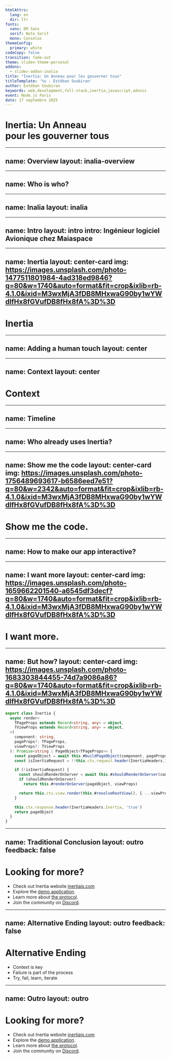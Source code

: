 ```yaml
---
htmlAttrs:
  lang: en
  dir: ltr
fonts:
  sans: DM Sans
  serif: Noto Serif
  mono: Consolas
themeConfig:
  primary: white
codeCopy: false
transition: fade-out
theme: slidev-theme-personal
addons:
  - slidev-addon-inalia
title: "Inertia: Un Anneau pour les gouverner tous"
titleTemplate: '%s - Estéban Soubiran'
author: Estéban Soubiran
keywords: web,development,full-stack,inertia,javascript,adonis
event: Node.js Paris
date: 17 septembre 2025
---
```


# Inertia: Un Anneau<br />pour les gouverner tous

<!--
Bonsoir tout le monde !

Vous allez bien ?

L'objectif des 20 prochaines minutes est simple, vous donnez l'envie de tester Inertia dans vos projets. Inertia, c'est un outil que j'utilise au quotidien et qui a complètement changé ma manière de créer sur le web.
-->

---
name: Overview
layout: inalia-overview
---

<!--
Avant d'aller plus loin, je vous invite à scanner ce QR code.

Il vous mènera sur une page où vous allez pouvoir retrouver mes réseaux, répondre à des questions, pour le moment, ne le faites pas, et même poser vos questions auxquelles je vais pouvoir répondre au fur et à mesure.

À la fin, vous pourrez me donner un feedback. Mais à la fin, parce que ça ne serait pas très objectif de le faire maintenant.

Et à tout moment, vous pouvez réagir à ce que je dis, si vous trouvez ça drôle, si vous aimez ou simplement si vous êtes d'accord.
-->

---
name: Who is who?
---

<Inalia :questionId="1" />

<!--
Pour s'assurer que ça fonctionne bien chez tout le monde et pour nous donner du contexte dont on aura besoin par la suite, je vous invite à répondre à la première question, soit via la page sur laquelle vous êtes arrivé, soit en scannant le QR code.
-->

---
name: Inalia
layout: inalia
---

<!--
Derrière les QR code et les pages sur lesquels vous avez atterri, il y a une plateforme qui s'appelle Inalia.

Inalia, c'est un SaaS que je développe en live sur Twitch avec l'objectif de rendre nos présentations plus interactives et même mémorables !

Il va sortir de sa bêta privée dans les prochaines semaines et vous pouvez dès à présent vous pré-inscrire sur inalia.app.
-->

---
name: Intro
layout: intro
intro: Ingénieur logiciel Avionique chez <span class="i-custom-maiaspace
  inline-block size-5 align-text-top"></span> Maiaspace
---

<!--
Mais l'objectif ce soir, c'est surtout de vous parler d'Inertia.

Avant de rentrer dans le vif du sujet, je me présente, je m'appelle Estéban. Je suis ingénieur logiciel Avionique chez MaiaSpace. MaiaSpace c'est une filiale d'ArianeGroup qui vise à développer un lanceur spatial partiellement réutilisable.

Quand je ne suis pas au travail, je gravite principalement autour des écosystèmes de Laravel, Vite, Vue et Nuxt.

Et lorsqu'il me reste un peu de temps j'écris des articles.

Dans le même temps, vous pouvez me retrouver partout et surtout sur Twitch où je stream plusieurs fois par semaine.
-->

---
name: Inertia
layout: center-card
img: https://images.unsplash.com/photo-1477511801984-4ad318ed9846?q=80&w=1740&auto=format&fit=crop&ixlib=rb-4.1.0&ixid=M3wxMjA3fDB8MHxwaG90by1wYWdlfHx8fGVufDB8fHx8fA%3D%3D
---

<h1 class="flex flex-row gap-4 items-center">
  <span class="i-devicon-inertiajs inline-block size-10"></span>
  Inertia
</h1>

<!--
Mais revenons à Inertia.

Je crois que ce talk est l'un des plus complexes que j'ai eu à écrire.

Non pas parce qu'Inertia est techniquement difficile, c'est même relativement simple à côté d'un talk sur les signaux et la réactivité.

Je crois qu'il y a deux raisons à cette complexité. D'abord, Inertia nous oblige à repenser la place de la technologie dans nos créations. Et ensuite, il y a le facteur humain lié au talk et à l'implicite d'Inertia.
-->

---
name: Adding a human touch
layout: center
---

<div class="flex flex-row gap-30">
  <v-clicks>
  <span class="i-devicon:java inline-block rounded-lg size-36" />

  <span class="i-devicon:javascript inline-block rounded-lg size-36" />

  <span class="i-devicon:laravel inline-block rounded-lg size-36" />
  </v-clicks>
</div>

<!--
Aujourd'hui, on est chez Takima. Ils font plutôt du Java et on l'a clairement vu au début, ils sont nombreux, vous (!) être nombreux.

Ensuite, l'évènement est organisé par Node.js Paris qui traite de l'écosystème JavaScript.

Enfin, Inertia est un outil né dans l'écosystème Laravel.

3 écosystèmes, chacun ayant un mindset complètement différent. Aujourd'hui, je dois réconcilier tout ça. Du coup, vous faire une énumération technique des fonctionnalités d'Inertia, ça ne vous aurait pas apporté grand chose ni même permis de comprendre et d'apprécier les raisons pour lesquelles la communauté aime l'outil.
-->

---
name: Context
layout: center
---

<h1 v-click class="text-9xl font-serif">
  Context
</h1>

<!--
Il y a aussi la notion de contexte. Le contexte d'une réflexion, d'un moment, d'un récit est essentiel pour comprendre toute l'histoire et les subtilités.

D'ailleurs, le contexte est une notion devenue essentielle. On peut le voir avec la manipulation de l'information sur les réseaux ou simplement au niveau des LLMs où la pertinence est directement liée à la qualité du contexte.

Alors laissez moi vous donner un peu de contexte.

Comment j'en suis arrivé à utiliser Inertia et pourquoi je l'aime tant.
-->

---
name: Timeline
---

<!--

TODO:

-->

<!-- Image de la Nuit de l'Info 2018 -->

<!-- Ça, c'est moi. Et je me rends compte que je ne me fais pas de cadeau en faisant ça. C'était à ma première Nuit de l'Info, donc en décembre 2018. À ce moment-là, je découvre le développement web et j'accroche de suite. Un grand canva, blanc, dans lequel vous pouvez faire absolument tout ce que vous voulez. Quelle liberté. -->

<!-- Enfin, une liberté, qu'il faut savoir l'utiliser. Et c'est là que tout se complexifie. -->

<!-- Timeline (à la Nuxt UI) avec toutes les dates mais sans échelle -->

<!-- En 2020, avec des amis, on a repris le projet d'une plateforme de tutorat pour la vie étudiante de mon école. On y a passé tellement d'heures à trois. Et pourtant, on n'a jamais rien livré. Personne n'a jamais vu un seul pixel de la nouvelle version. -->

<!-- Image de ma présentation de TEAM lors de ma soutenance -->

<!-- En 2021, avec un autre ami, on est revenu avec un nouveau projet pour la vie étudiante. L'idée était simple sur le papier, construire 4 plateformes pour faciliter la vie étudiante, pour former un écosystème. Sept mois de travail, une dispense d'un semestre pour travailler dessus à temps plein. Et pourtant, au bout du compte, on ne l'a jamais livré et personne n'en a jamais vu la couleur.

En 2022, j'ai construit une plateforme de vote pour un concours étudiant. Et en septembre, miracle, la plateforme était prête et en production. Pour la première fois depuis 4 ans, un projet a été livré. Enfin !

Maintenant, prenons un peu de recul. Pourquoi le dernier projet est-il enfin livré ?

Parce que je me suis concentré sur le fait de créer et livrer un moment, et non de simplement coder pour coder. Regardez, sur la plateforme de Tutorat, on avait un backend avec Feathersjs, deux frontend, un avec React et l'autre avec Vue et une application mobile en React Native. Pour l'écosystème, on avait un backend avec Adonis, 4 frontend avec Nuxt et une bibliothèque de composants. Tellement de complexité. De son côté, la plateforme de vote, c'était simplement un backend Adonis avec template engine et un peu d'Unpoly. Rien de plus.

C'est exactement ce que vous permet Inertia, vous permettre de vous concentrer sur ce que vous créez pour livrer. Inertia vient simplifier votre travail.

Mais concrètement, cette simplification, elle se traduit comment ? -->

<!-- potentiellement une question sur le fait de foirer un side project ? à voir -->

---
name: Who already uses Inertia?
---

<Inalia :questionId="2" />

<!--

Qui, parmi vous, a déjà utilisé Inertia ?

Je vous laisse y répondre soit via la page Inalia, soit via le QR code juste ici.

En attendant, laissez-moi vous parler un peu d'Inertia.

Inertia n'est ni un nouveau framework frontend, ni un framework backend. C'est un protocole qui permet de lier les deux et qui vient s'ajouter à votre stack par le biais d'adaptateurs, permettant l'émergence des modern monoliths.

-->

---
name: Show me the code
layout: center-card
img: https://images.unsplash.com/photo-1756489693617-b6586eed7e51?q=80&w=2342&auto=format&fit=crop&ixlib=rb-4.1.0&ixid=M3wxMjA3fDB8MHxwaG90by1wYWdlfHx8fGVufDB8fHx8fA%3D%3D
---

# Show me the code.

<!--

- Traditional monolith
- How to make our app interactive?

-->

---
name: How to make our app interactive?
---

<!-- bibliothèque comme Alpine, HTMX ou Unpoly -->
<!-- framework frontend et une API JSON -->
<!-- autre ? -->

<Inalia questionId="2" />

<!--

 évoquer le fait qu'on s'est tous fait matrixer par le fait de concevoir des API JSON pour absolument tous les projets
 mais ce n'est pas du tout la seule manière de faire. il y en a d'autres

 -->

---
name: I want more
layout: center-card
img: https://images.unsplash.com/photo-1659662201540-a6545df3decf?q=80&w=1740&auto=format&fit=crop&ixlib=rb-4.1.0&ixid=M3wxMjA3fDB8MHxwaG90by1wYWdlfHx8fGVufDB8fHx8fA%3D%3D
---

# I want more.

<!--

- Link
- Form
- Optional Props

-->

---
name: But how?
layout: center-card
img: https://images.unsplash.com/photo-1683303844455-74d7a9086a86?q=80&w=1740&auto=format&fit=crop&ixlib=rb-4.1.0&ixid=M3wxMjA3fDB8MHxwaG90by1wYWdlfHx8fGVufDB8fHx8fA%3D%3D
---

```ts
export class Inertia {
  async render<
    TPageProps extends Record<string, any> = object,
    TViewProps extends Record<string, any> = object,
  >(
    component: string,
    pageProps?: TPageProps,
    viewProps?: TViewProps
  ): Promise<string | PageObject<TPageProps>> {
    const pageObject = await this.#buildPageObject(component, pageProps)
    const isInertiaRequest = !!this.ctx.request.header(InertiaHeaders.Inertia)

    if (!isInertiaRequest) {
      const shouldRenderOnServer = await this.#shouldRenderOnServer(component)
      if (shouldRenderOnServer)
        return this.#renderOnServer(pageObject, viewProps)

      return this.ctx.view.render(this.#resolveRootView(), { ...viewProps, page: pageObject })
    }

    this.ctx.response.header(InertiaHeaders.Inertia, 'true')
    return pageObject
  }
}
```

<!--

Mais ça fonctionne comment Inertia ?

Et bien je crois que ce snippet tiré de l'adaptateur d'AdonisJS est le meilleur support pour comprendre son fonctionnement.

- Deux blocs. Render HTML et JSON
- Utilisation de headers pour différencier les requêtes
- Injection par l'adaptateur client du `pageObject` dans les props

https://github.com/adonisjs/inertia/blob/4a0a6a6356430a91596cc28e408fa6bcfe561052/src/inertia.ts#L290-L310

-->

---
name: Traditional Conclusion
layout: outro
feedback: false
---

<h1 class="text-4xl font-serif">
  Looking for more?
</h1>

<ul class="op-80">
  <li>
    Check out Inertia website <a href="https://inertiajs.com/" target="_blank">inertiajs.com</a>
  </li>
  <li>
    Explore the <a href="https://inertiajs.com/demo-application" target="_blank">demo application</a>.
  </li>
    <li>
    Learn more about <a href="https://inertiajs.com/the-protocol" target="_blank">the protocol</a>.
  </li>
  <li>
    Join the community on <a href="https://discord.gg/inertiajs"  target="_blank">Discord</a>.
  </li>
</ul>

<!--

Je crois qu'il y a deux manières de terminer ce talk.

Une traditionnelle et une alternative. Commençons par l'alternative.

-->

---
name: Alternative Ending
layout: outro
feedback: false
---

<h1 class="text-4xl font-serif">
  Alternative Ending
</h1>

<ul class="op-80">
  <li>
    Context is key
  </li>
  <li>
    Failure is part of the process
  </li>
  <li>
    Try, fail, learn, iterate
  </li>
</ul>

<!--
Inertia n'est pas magique et ne résoudra pas tous vos problèmes. Mais appliqué dans le bon context, ça peut devenir votre meilleur allié.

Ensuite, avec un outil comme Inertia, tu délivres plus, tu accélères et donc inévitablement, tu échoues plus. Mais c'est ok.
-->

---
name: Outro
layout: outro
---

<h1 class="text-4xl font-serif">
  Looking for more?
</h1>

<ul class="op-80">
  <li>
    Check out Inertia website <a href="https://inertiajs.com/" target="_blank">inertiajs.com</a>
  </li>
  <li>
    Explore the <a href="https://inertiajs.com/demo-application" target="_blank">demo application</a>.
  </li>
    <li>
    Learn more about <a href="https://inertiajs.com/the-protocol" target="_blank">the protocol</a>.
  </li>
  <li>
    Join the community on <a href="https://discord.gg/inertiajs"  target="_blank">Discord</a>.
  </li>
</ul>

<!--
Ce que vous venez de découvrir, ce n'est qu'un aperçu de tout ce qu'il est possible de faire avec Inertia. Je vous invite à aller lire la documentation et à explorer l'application de démonstration pour avoir une vision plus réaliste.

Honnêtement, donnez-lui une chance, vous ne le regretterez pas.

Merci à tous !

C'était Estéban. Et pour laisser un feedback, c'est juste là.
-->
